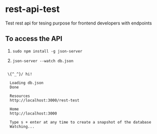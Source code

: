 # rest-api-test
Test rest api for tesing purpose for frontend developers with endpoints

## To access the API

1. `sudo npm install -g json-server`




2. `json-server --watch db.json`


```

 \{^_^}/ hi!

  Loading db.json
  Done

  Resources
  http://localhost:3000/rest-test

  Home
  http://localhost:3000

  Type s + enter at any time to create a snapshot of the database
  Watching...


```
